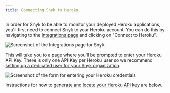 ```yaml
---
title: Connecting Snyk to Heroku
---
```

In order for Snyk to be able to monitor your deployed Heroku applications, you'll first need to connect Snyk to your Heroku account. You can do this by navigating to the [Integrations page](https://snyk.io/integrations) and clicking on "Connect to Heroku".

![Screenshot of the Integrations page for Snyk](http://res.cloudinary.com/snyk/image/upload/c_scale,q_auto,w_auto/v1493215574/serverless-docs/integrations.png)

This will take you to a page where you'll be prompted to enter your Heroku API Key. There is only one API Key per Heroku user so we recommend [setting up a dedicated user for your Snyk organization](#adding-a-snyk-specific-user-to-heroku). 

![Screenshot of the form for entering your Heroku credentials](http://res.cloudinary.com/snyk/image/upload/c_scale,w_auto,q_auto/v1493154598/serverless-docs/heroku-credentials.png)

Instructions for how to [generate and locate your Heroku API key](#generating-your-heroku-api-key) are below.